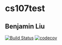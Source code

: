 # cs107test

## Benjamin Liu

[![Build Status](https://travis-ci.com/benjaminliu1998/cs107test.svg?branch=master)](https://travis-ci.com/benjaminliu1998/cs107test)
[![codecov](https://codecov.io/gh/benjaminliu1998/cs107test/branch/master/graph/badge.svg?token=TT1EODP76I)](undefined)
